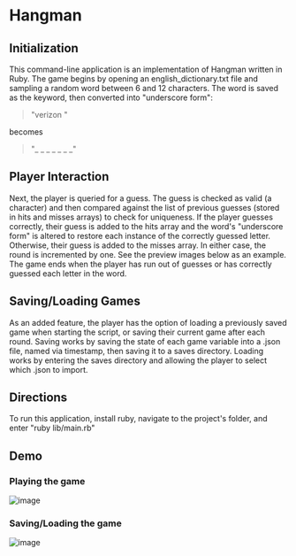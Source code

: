 # Hangman
## Initialization
This command-line application is an implementation of Hangman written in Ruby. The game begins by opening an english_dictionary.txt file and sampling a random word between 6 and 12 characters. The word is saved as the keyword, then converted into "underscore form":
>  "verizon "
>  
  becomes  
>  "_ _ _ _ _ _ _"

## Player Interaction

Next, the player is queried for a guess. The guess is checked as valid (a character) and then compared against the list of previous guesses (stored in hits and misses arrays) to check for uniqueness. If the player guesses correctly, their guess is added to the hits array and the word's "underscore form" is altered to restore each instance of the correctly guessed letter. Otherwise, their guess is added to the misses array. In either case, the round is incremented by one. See the preview images below as an example. The game ends when the player has run out of guesses or has correctly guessed each letter in the word.

## Saving/Loading Games

As an added feature, the player has the option of loading a previously saved game when starting the script, or saving their current game after each round. Saving works by saving the state of each game variable into a .json file, named via timestamp, then saving it to a saves directory. Loading works by entering the saves directory and allowing the player to select which .json to import. 

## Directions

To run this application, install ruby, navigate to the project's folder, and enter "ruby lib/main.rb"

## Demo
### Playing the game

![image](https://user-images.githubusercontent.com/88121502/165216950-fe7ab29e-1815-4a6d-a133-8123c5c51d04.png)

### Saving/Loading the game

![image](https://user-images.githubusercontent.com/88121502/165217086-f8e24df7-cb51-4f90-9c6c-446864b79f6c.png)
